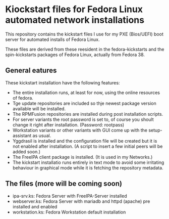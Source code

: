 # Kiockstart files for Fedora Linux automated network installations  

This repository contains the kickstart files I use for my PXE (Bios/UEFI) boot server for automated installs of Fedora Linux.  

These files are derived from these reesident in the fedora-kickstarts and the spin-kickstarts packages of Fedora Linux, actually from Fedora 38.  

## General eatures

These kickstart installation have the following features:  

- The entire installation runs, at least for now, using the online resources of fedora.
- Tge update repositories are included so thje newest package version available will be installed.
- The RPMFusion repositories are installed during post installation scripts.
- For server variants the root password is set to, of course you shoult change it right after installation. (Password: rootpass)
- Workstation variants or other variants with GUI come up with the setup-assistant as usual.
- Yggdrasil is installed and the configuration file will be created but it is not enabled after installation. (A script to insert a few initial peers will be added soon.)
- The FreeIPA client package is installed. (It is used in my Networks.)
- The kickstart installatio runs entirely in text mode to avoid some irritating behaviour in graphical mode while it is fetching the repository metadata.

## The files (more will be coming soon)

- ipa-srv.ks: Fedora Server with FreeIPA-Server installed
- webserver.ks: Fedora Server with mariadb and httpd (apache) pre installed and enabled
- workstation.ks: Fedora Workstation default installation
